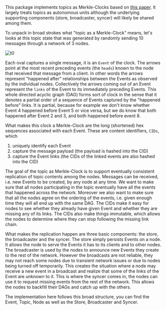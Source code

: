 This package implements topics as Merkle-Clocks based on [this paper](https://research.protocol.ai/publications/merkle-crdts-merkle-dags-meet-crdts/psaras2020.pdf). It largely treats topics as autonomous units although the underlying supporting components (store, broadcaster, syncer) will likely be shared among them.

To unpack in broad strokes what "topic as a Merkle-Clock" means, let's looks at this topic state that was generated by randomly sending 10 messages through a network of 3 nodes.

![t0](https://user-images.githubusercontent.com/871693/214625854-ef5c9166-1c19-433d-8888-90cbb8ab54da.jpg)

Each oval captures a single message, it is an `Event` of the clock. The arrows point at the most recent preceding events (the `heads`) known to the node that received that message from a client. In other words the arrows represent "happened after" relationships between the Events as observed by the individual nodes. Collectively the arrows coming out of an Event represent the `links` of the Event to its immediately preceding Events. This whole directed acyclic graph (DAG) forms sort of clock in the sense that it denotes a partial order of a sequence of Events captured by the "happened before" links. It is partial, because for example we don't know whether Event 4 happened before Event 5 or vice versa, but we do know that both happened after Event 2 and 3, and both happened before event 8.

What makes this clock a Merkle-Clock are the long (shortened) hex sequences associated with each Event. These are content identifiers, `CIDs`, which

1. uniquely identify each Event
2. capture the message payload (the payload is hashed into the CID)
3. capture the Event links (the CIDs of the linked events are also hashed into the CID)

The goal of the topic as Merkle-Clock is to support eventually consistent replication of topic contents among the nodes. Messages can be received, i.e. new Events to be created, by any node at any time. We want to make sure that all nodes participating in the topic eventually have all the events that happened across the network. Moreover we also want to make sure that all the nodes agree on the ordering of the events, i.e. given enough time they will all end up with the same DAG. The CIDs make it easy for nodes to see whether they already have given Event and whether they are missing any of its links. The CIDs also make things immutable, which allows the nodes to determine where they can stop following the missing link chain.

What makes the replication happen are three basic components: the store, the broadcaster and the syncer. The store simply persists Events on a node. It allows the node to serve the Events it has to its clients and to other nodes. The broadcaster is used by the nodes to announce new Events they create to the rest of the network. However the broadcasts are not reliable, they may not reach some nodes due to transient network issues or due to nodes being turned off temporarily. This creates the situation where a node may receive a new event in a broadcast and realize that some of the links of the Event are unknown to it. This is where the syncer comes in, the nodes can use it to request missing events from the rest of the network. This allows the nodes to backfill their DAGs and catch up with the others.

The implementation here follows this broad structure, you can find the Event, Topic, Node as well as the Store, Broadcaster and Syncer.
